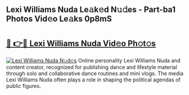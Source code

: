 ## Lexi Williams Nuda Le𝚊k𝚎d N𝚞𝚍es - Part-ba1 Photos Vid𝚎o Le𝚊ks 0p8mS

# <h2><a href="http://fbe8cl.evod.top/?m=Lexi+Williams+Nuda">🔗 👉🔴 Lexi Williams Nuda Vid𝚎o Ph𝚘t𝚘s</a></h2>

[![Lexi Williams Nuda N𝚞d𝚎s](https://i.imgur.com/8V9OHl7.gif)](http://fbe8cl.evod.top/?m=Lexi+Williams+Nuda)
Online personality Lexi Williams Nuda and content creator, recognized for publishing dance and lifestyle material through solo and collaborative dance routines and mini vlogs. The media Lexi Williams Nuda often plays a role in shaping the political agendas of public figures. 

